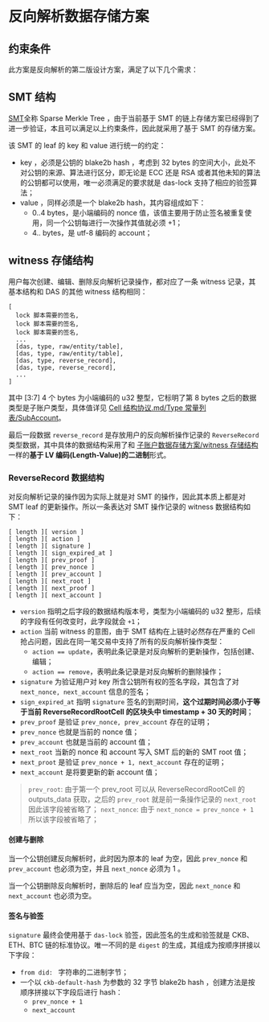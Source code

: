 # 反向解析数据存储方案


## 约束条件

此方案是反向解析的第二版设计方案，满足了以下几个需求：


## SMT 结构

[SMT](https://github.com/nervosnetwork/sparse-merkle-tree)全称 Sparse Merkle Tree ，由于当前基于 SMT 的链上存储方案已经得到了进一步验证，本且可以满足以上约束条件，因此就采用了基于 SMT 的存储方案。

该 SMT 的 leaf 的 key 和 value 进行统一的约定：

- key ，必须是公钥的 blake2b hash ，考虑到 32 bytes 的空间大小，此处不对公钥的来源、算法进行区分，即无论是 ECC 还是 RSA 或者其他未知的算法的公钥都可以使用，唯一必须满足的要求就是 das-lock 支持了相应的验签算法；
- value ，同样必须是一个 blake2b hash，其内容组成如下：
  - 0..4 bytes，是小端编码的 nonce 值，该值主要用于防止签名被重复使用，同一个公钥每进行一次操作其值就必须 +1；
  - 4.. bytes，是 utf-8 编码的 account；

## witness 存储结构

用户每次创建、编辑、删除反向解析记录操作，都对应了一条 witness 记录，其基本结构和 DAS 的其他 witness 结构相同：

```
[
  lock 脚本需要的签名,
  lock 脚本需要的签名,
  lock 脚本需要的签名,
  ...
  [das, type, raw/entity/table],
  [das, type, raw/entity/table],
  [das, type, reverse_record],
  [das, type, reverse_record],
  ...
]
```

其中 [3:7] 4 个 bytes 为小端编码的 u32 整型，它标明了第 8 bytes 之后的数据类型是子账户类型，具体值详见 [Cell 结构协议.md/Type 常量列表/SubAccount](Cell-结构协议.md)。

最后一段数据 `reverse_record` 是存放用户的反向解析操作记录的 `ReverseRecord` 类型数据，其中具体的数据结构采用了和 [子账户数据存储方案/witness 存储结构](./子账户数据存储方案.md) 一样的**基于 LV 编码(Length-Value)的二进制**形式。

### ReverseRecord 数据结构

对反向解析记录的操作因为实际上就是对 SMT 的操作，因此其本质上都是对 SMT leaf 的更新操作。所以一条表达对 SMT 操作记录的 witness 数据结构如下：

```
[ length ][ version ]
[ length ][ action ]
[ length ][ signature ]
[ length ][ sign_expired_at ]
[ length ][ prev_proof ]
[ length ][ prev_nonce ]
[ length ][ prev_account ]
[ length ][ next_root ]
[ length ][ next_proof ]
[ length ][ next_account ]
```

- `version` 指明之后字段的数据结构版本号，类型为小端编码的 u32 整形，后续的字段有任何改变时，此字段就会 `+1`；
- `action` 当前 witness 的意图，由于 SMT 结构在上链时必然存在严重的 Cell 抢占问题，因此在同一笔交易中支持了所有的反向解析操作类型：
  - `action == update`，表明此条记录是对反向解析的更新操作，包括创建、编辑；
  - `action == remove`，表明此条记录是对反向解析的删除操作；
- `signature` 为验证用户对 key 所含公钥所有权的签名字段，其包含了对 `next_nonce, next_account` 信息的签名；
- `sign_expired_at` 指明 `signature` 签名的到期时间，**这个过期时间必须小于等于当前 ReverseRecordRootCell 的区块头中 timestamp + 30 天的时间**；
- `prev_proof` 是验证 `prev_nonce, prev_account` 存在的证明；
- `prev_nonce` 也就是当前的 nonce 值；
- `prev_account` 也就是当前的 account 值；
- `next_root` 当新的 nonce 和 account 写入 SMT 后的新的 SMT root 值；
- `next_proot` 是验证 `prev_nonce + 1, next_account` 存在的证明；
- `next_account` 是将要更新的新 account 值；

> `prev_root`: 由于第一个 prev_root 可以从 ReverseRecordRootCell 的 outputs_data 获取，之后的 `prev_root` 就是前一条操作记录的 `next_root` 因此该字段被省略了；
> `next_nonce`: 由于 `next_nonce = prev_nonce + 1` 所以该字段被省略了；

#### 创建与删除

当一个公钥创建反向解析时，此时因为原本的 leaf 为空，因此 `prev_nonce` 和 `prev_account` 也必须为空，并且 `next_nonce` 必须为 1 。

当一个公钥删除反向解析时，删除后的 leaf 应当为空，因此 `next_nonce` 和 `next_account` 也必须为空。

#### 签名与验签

`signature` 最终会使用基于 `das-lock` 验签，因此签名的生成和验签就是 CKB、ETH、BTC 链的标准协议。唯一不同的是 `digest` 的生成，其组成为按顺序拼接以下字段：

- `from did: ` 字符串的二进制字节；
- 一个以 `ckb-default-hash` 为参数的 32 字节 blake2b hash ，创建方法是按顺序拼接以下字段后进行 hash：
  - `prev_nonce + 1`
  - `next_account`
